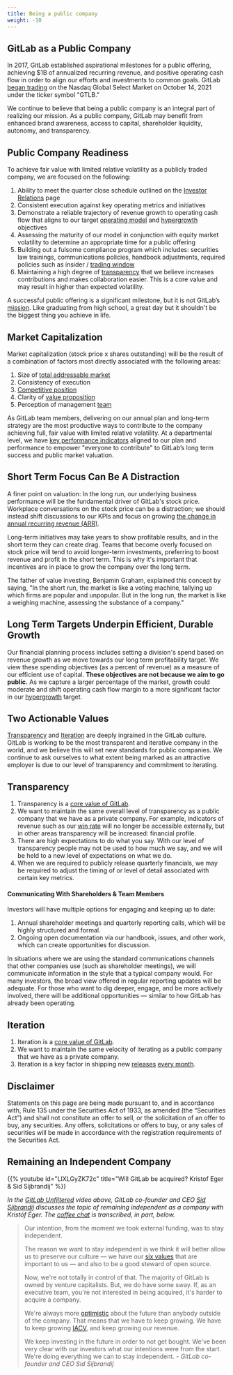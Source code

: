 ```yaml
---
title: Being a public company
weight: -10
---
```


## GitLab as a Public Company

In 2017, GitLab established aspirational milestones for a public offering, achieving $1B of annualized recurring revenue, and positive operating cash flow in order to align our efforts and investments to common goals. GitLab [began trading](https://about.gitlab.com/blog/2021/10/14/gitlab-inc-takes-the-devops-platform-public/) on the Nasdaq Global Select Market on October 14, 2021 under the ticker symbol "GTLB."

We continue to believe that being a public company is an integral part of realizing our mission. As a public company, GitLab may benefit from enhanced brand awareness, access to capital, shareholder liquidity, autonomy, and transparency.

## Public Company Readiness

To achieve fair value with limited relative volatility as a publicly traded company, we are focused on the following:

1. Ability to meet the quarter close schedule outlined on the [Investor Relations](https://about.gitlab.com/handbook/finance/investor-relations/#earnings-release-calendar-workback-schedule) page
1. Consistent execution against key operating metrics and initiatives
1. Demonstrate a reliable trajectory of revenue growth to operating cash flow that aligns to our target [operating model](https://about.gitlab.com/handbook/finance/financial-planning-and-analysis/#long-term-profitability-targets) and [hypergrowth](https://about.gitlab.com/handbook/finance/financial-planning-and-analysis/hypergrowth-rule/#the-hypergrowth-rule) objectives
1. Assessing the maturity of our model in conjunction with equity market volatility to determine an appropriate time for a public offering
1. Building out a fulsome compliance program which includes: securities law trainings, communications policies, handbook adjustments, required policies such as insider / [trading window](https://about.gitlab.com/handbook/finance/investor-relations/#trading-window)
1. Maintaining a high degree of [transparency](/handbook/values/#transparency) that we believe increases contributions and makes collaboration easier. This is a core value and may result in higher than expected volatility.

A successful public offering is a significant milestone, but it is not GitLab’s [mission](https://about.gitlab.com/company/mission/#mission). Like graduating from high school, a great day but it shouldn't be the biggest thing you achieve in life.

## Market Capitalization

Market capitalization (stock price x shares outstanding) will be the result of a combination of factors most directly associated with the following areas:

1. Size of [total addressable market](https://about.gitlab.com/handbook/sales/tam/)
1. Consistency of execution
1. [Competitive position](https://about.gitlab.com/handbook/leadership/mitigating-concerns/#introduction)
1. Clarity of [value proposition](https://about.gitlab.com/company/strategy/#organization)
1. Perception of management [team](https://about.gitlab.com/company/team/)

As GitLab team members, delivering on our annual plan and long-term strategy are the most productive ways to contribute to the company achieving full, fair value with limited relative volatility. At a departmental level, we have [key performance indicators](https://about.gitlab.com/company/kpis/#what-are-kpis) aligned to our plan and performance to empower "everyone to contribute" to GitLab’s long term success and public market valuation.

## Short Term Focus Can Be A Distraction

A finer point on valuation: In the long run, our underlying business performance will be the fundamental driver of GitLab's stock price. Workplace conversations on the stock price can be a distraction; we should instead shift discussions to our KPIs and focus on growing [the change in annual recurring revenue (ARR)](https://about.gitlab.com/handbook/sales/sales-term-glossary/arr-in-practice/).

Long-term initiatives may take years to show profitable results, and in the short term they can create drag. Teams that become overly focused on stock price will tend to avoid longer-term investments, preferring to boost revenue and profit in the short term. This is why it's important that incentives are in place to grow the company over the long term.

The father of value investing, Benjamin Graham, explained this concept by saying, "In the short run, the market is like a voting machine, tallying up which firms are popular and unpopular. But in the long run, the market is like a weighing machine, assessing the substance of a company."

## Long Term Targets Underpin Efficient, Durable Growth

Our financial planning process includes setting a division's spend based on revenue growth as we move towards our long term profitability target. We view these spending objectives (as a percent of revenue) as a measure of our efficient use of capital. **These objectives are not because we aim to go public.** As we capture a larger percentage of the market, growth could moderate and shift operating cash flow margin to a more significant factor in our [hypergrowth](https://about.gitlab.com/handbook/finance/financial-planning-and-analysis/hypergrowth-rule/#the-hypergrowth-rule) target.

## Two Actionable Values

[Transparency](/handbook/values/#transparency) and [Iteration](/handbook/values/#iteration) are deeply ingrained in the GitLab culture. GitLab is working to be the most transparent and iterative company in the world, and we believe this will set new standards for public companies. We continue to ask ourselves to what extent being marked as an attractive employer is due to our level of transparency and commitment to iterating.

## Transparency

1. Transparency is a [core value of GitLab](/handbook/values/#transparency).
1. We want to maintain the same overall level of transparency as a public company that we have as a private company. For example, indicators of revenue such as our [win rate](https://about.gitlab.com/handbook/sales/#win-rate) will no longer be accessible externally, but in other areas transparency will be increased: financial profile.
1. There are high expectations to do what you say. With our level of transparency people may not be used to how much we say, and we will be held to a new level of expectations on what we do.
1. When we are required to publicly release quarterly financials, we may be required to adjust the timing of or level of detail associated with certain key metrics.

#### Communicating With Shareholders & Team Members

Investors will have multiple options for engaging and keeping up to date:

1. Annual shareholder meetings and quarterly reporting calls, which will be highly structured and formal.
1. Ongoing open documentation via our handbook, issues, and other work, which can create opportunities for discussion.

In situations where we are using the standard communications channels that other companies use (such as shareholder meetings), we will communicate information in the style that a typical company would. For many investors, the broad view offered in regular reporting updates will be adequate. For those who want to dig deeper, engage, and be more actively involved, there will be additional opportunities — similar to how GitLab has already been operating.

## Iteration

1. Iteration is a [core value of GitLab](/handbook/values/#iteration).
1. We want to maintain the same velocity of iterating as a public company that we have as a private company.
1. Iteration is a key factor in shipping new [releases](https://about.gitlab.com/releases/) [every month](https://about.gitlab.com/handbook/engineering/releases/).

## Disclaimer

Statements on this page are being made pursuant to, and in accordance with, Rule 135 under the Securities Act of 1933, as amended (the “Securities Act”) and shall not constitute an offer to sell, or the solicitation of an offer to buy, any securities. Any offers, solicitations or offers to buy, or any sales of securities will be made in accordance with the registration requirements of the Securities Act.

## Remaining an Independent Company

{{% youtube id="LIXLGyZK72c" title="Will GitLab be acquired? Kristof Eger & Sid Sijbrandij" %}}

*In the [GitLab Unfiltered](https://www.youtube.com/channel/UCMtZ0sc1HHNtGGWZFDRTh5A) video above, GitLab co-founder and CEO [Sid Sijbrandij](https://gitlab.com/sytses) discusses the topic of remaining independent as a company with Kristóf Éger. The [coffee chat](https://about.gitlab.com/company/culture/all-remote/informal-communication/#coffee-chats) is transcribed, in part, below.*

> Our intention, from the moment we took external funding, was to stay independent.
>
> The reason we want to stay independent is we think it will better allow us to preserve our culture — we have our [six values](/handbook/values/) that are important to us — and also to be a good steward of open source.
>
> Now, we're not totally in control of that. The majority of GitLab is owned by venture capitalists. But, we do have some sway. If, as an executive team, you're not interested in being acquired, it's harder to acquire a company.
>
> We're always more [optimistic](/handbook/values/#focus-on-improvement) about the future than anybody outside of the company. That means that we have to keep growing. We have to keep growing [IACV](https://about.gitlab.com/handbook/sales/sales-term-glossary/arr-in-practice/), and keep growing our revenue.
>
> We keep investing in the future in order to not get bought. We've been very clear with our investors what our intentions were from the start. We're doing everything we can to stay independent. - *GitLab co-founder and CEO Sid Sijbrandij*

